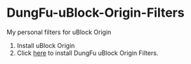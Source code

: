 # DungFu-uBlock-Origin-Filters
My personal filters for uBlock Origin

1. Install uBlock Origin
2. Click [here](abp://subscribe/?location=https://raw.githubusercontent.com/DungFu/DungFu-uBlock-Origin-Filters/master/uBlockFilters.txt&title=DungFu%20uBlock%20Origin%20Filters) to install DungFu uBlock Origin Filters.

